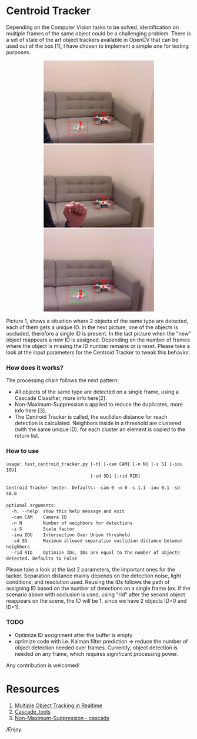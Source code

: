 # Centroid Tracker

Depending on the Computer Vision tasks to be solved, identification on multiple frames of the same object could be a challenging problem. There is a set of state of the art object trackers available in OpenCV that can be used out of the box [1], I have chosen to implement a simple one for testing purposes.

<p align="center"> 
  <img src="./info/det.jpg" alt="300" width="300"></a>
  <img src="./info/ocl.jpg" alt="300" width="300"></a>
  <img src="./info/newid.jpg" alt="300" width="300"></a>
</p>

Picture 1, shows a situation where 2 objects of the same type are detected, each of them gets a unique ID. In the next picture, one of the objects is occluded, therefore a single ID is present. In the last picture when the "new" object reappears a new ID is assigned. Depending on the number of frames where the object is missing the ID number remains or is reset. Please take a look at the input parameters for the Centroid Tracker to tweak this behavior.

### How does it works?

The processing chain follows the next pattern:
- All objects of the same type are detected on a single frame, using a Cascade Classifier, more info here[2].
- Non-Maximum-Suppression s applied to reduce the duplicates, more info here [3].
- The Centroid Tracker is called, the euclidian distance for reach detection is calculated. Neighbors inside in a threshold are clustered (with the same unique ID), for each cluster an element is copied to the return list.

### How to use

```
usage: test_centroid_tracker.py [-h] [-cam CAM] [-n N] [-s S] [-iou IOU]
                                [-sd SD] [-rid RID]

Centroid Tracker tester. Defaults: -cam 0 -n 0 -s 1.1 -iou 0.1 -sd 40.0

optional arguments:
  -h, --help  show this help message and exit
  -cam CAM    Camera ID
  -n N        Number of neighbors for detections
  -s S        Scale factor
  -iou IOU    Intersection Over Union threshold
  -sd SD      Maximum allowed separation euclidian distance between neighbors
  -rid RID    Optimize IDs, IDs are equal to the number of objects detected. Defaults to False

```
Please take a look at the last 2 parameters, the important ones for the tacker. Separation distance mainly depends on the detection noise, light conditions, and resolution used.
Reusing the IDs follows the path of assigning ID based on the number of detections on a single frame (ex. if the scenario above with occlusion is used, using "rid" after the second object reappears on the scene, the ID will be 1, since we have 2 objects ID=0 and ID=1).


### TODO
 - Optimize ID assignment after the buffer is empty
 - optimize code with i.e. Kalman filter prediction => reduce the number of object detection needed over frames. Currently, object detection is needed on any frame, which requires significant processing power.

Any contribution is welcomed!


# Resources

1. [Multiple Object Tracking in Realtime](https://opencv.org/multiple-object-tracking-in-realtime/)
2. [Cascade_tools](https://github.com/fvilmos/cascade_tools)
3. [Non-Maximum-Suppression - cascade](https://github.com/fvilmos/cascade_nms)

/Enjoy.
